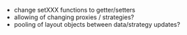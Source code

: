 
- change setXXX functions to getter/setters
- allowing of changing proxies / strategies?
- pooling of layout objects between data/strategy updates?